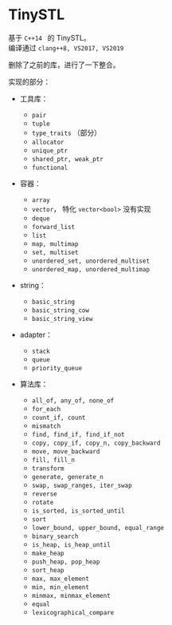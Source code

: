 # TinySTL

基于 `C++14 ` 的 TinySTL。  
编译通过 `clang++8, VS2017, VS2019`  

删除了之前的库，进行了一下整合。

实现的部分：

- 工具库：

    - `pair`
    - `tuple`
    - `type_traits` （部分）
    - `allocator`
    - `unique_ptr`
    - `shared_ptr, weak_ptr`
    - `functional`

- 容器：

    - `array`
    - `vector`， 特化 `vector<bool>` 没有实现
    - `deque`
    - `forward_list`
    - `list`
    - `map, multimap`
    - `set, multiset`
    - `unordered_set, unordered_multiset`
    - `unordered_map, unordered_multimap`

- string：

    - `basic_string`
    - `basic_string_cow`
    - `basic_string_view`

- adapter：

    - `stack`
    - `queue`
    - `priority_queue`

- 算法库：

    - `all_of, any_of, none_of`
    - `for_each`
    - `count_if, count`
    - `mismatch`
    - `find, find_if, find_if_not`
    - `copy, copy_if, copy_n, copy_backward`
    - `move, move_backward`
    - `fill, fill_n`
    - `transform`
    - `generate, generate_n`
    - `swap, swap_ranges, iter_swap`
    - `reverse`
    - `rotate`
    - `is_sorted, is_sorted_until`
    - `sort`
    - `lower_bound, upper_bound, equal_range`
    - `binary_search`
    - `is_heap, is_heap_until`
    - `make_heap`
    - `push_heap, pop_heap`
    - `sort_heap`
    - `max, max_element`
    - `min, min_element`
    - `minmax, minmax_element`
    - `equal`
    - `lexicographical_compare`

    